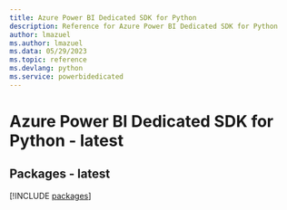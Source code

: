```yaml
---
title: Azure Power BI Dedicated SDK for Python
description: Reference for Azure Power BI Dedicated SDK for Python
author: lmazuel
ms.author: lmazuel
ms.data: 05/29/2023
ms.topic: reference
ms.devlang: python
ms.service: powerbidedicated
---
```

# Azure Power BI Dedicated SDK for Python - latest
## Packages - latest
[!INCLUDE [packages](power-bi-dedicated-index.md)]